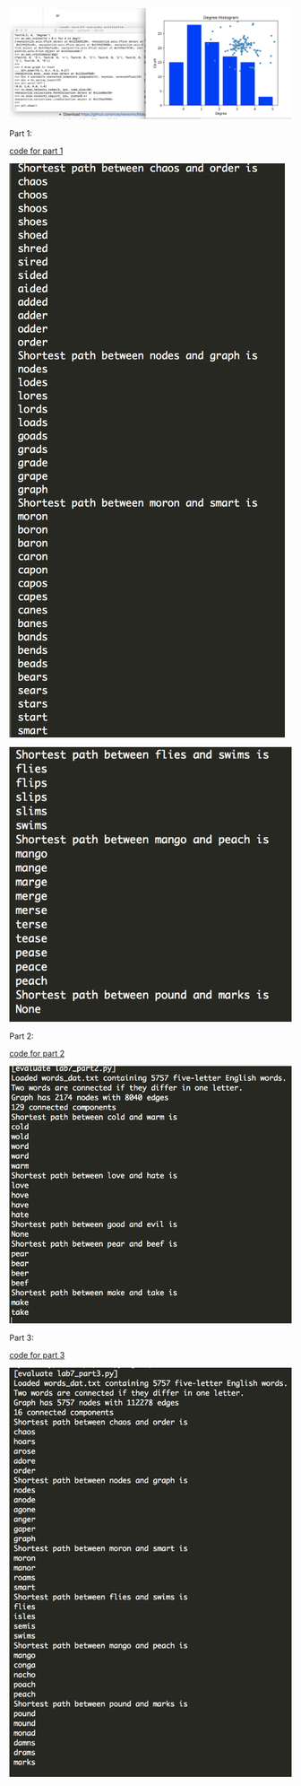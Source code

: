 
![confirm it works](https://github.com/sriyuthsagi/CSCI-4961-Open-Source-Software/blob/master/labs/lab-07/Screenshot%202019-07-19%2009.37.53.png)


Part 1:

[code for part 1](https://github.com/sriyuthsagi/CSCI-4961-Open-Source-Software/blob/master/labs/lab-07/lab7_part1.py)

![part 1 output](https://github.com/sriyuthsagi/CSCI-4961-Open-Source-Software/blob/master/labs/lab-07/Screenshot%202019-07-19%2009.48.53.png)

![part 1 output](https://github.com/sriyuthsagi/CSCI-4961-Open-Source-Software/blob/master/labs/lab-07/Screenshot%202019-07-19%2009.49.03.png)



Part 2:

[code for part 2](https://github.com/sriyuthsagi/CSCI-4961-Open-Source-Software/blob/master/labs/lab-07/lab7_part2.py)

![part 2 output](https://github.com/sriyuthsagi/CSCI-4961-Open-Source-Software/blob/master/labs/lab-07/Screenshot%202019-07-19%2009.53.40.png)


Part 3:

[code for part 3](https://github.com/sriyuthsagi/CSCI-4961-Open-Source-Software/blob/master/labs/lab-07/lab7_part3.py)

![part 3 output](https://github.com/sriyuthsagi/CSCI-4961-Open-Source-Software/blob/master/labs/lab-07/Screenshot%202019-07-19%2011.03.05.png)
